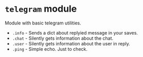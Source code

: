 # `telegram` module
Module with basic telegram utilities.

* `.info` - Sends a dict about replyied message in your saves.
* `.chat` - Silently gets information about the chat.
* `.user` - Silently gets information about the user in reply.
* `.ping` - Simple echo. Just to check.